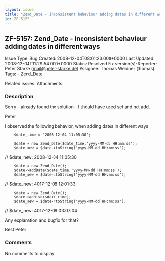 ```yaml
---
layout: issue
title: "Zend_Date - inconsistent behaviour adding dates in different ways"
id: ZF-5157
---
```


ZF-5157: Zend\_Date - inconsistent behaviour adding dates in different ways
---------------------------------------------------------------------------

 Issue Type: Bug Created: 2008-12-04T08:01:23.000+0000 Last Updated: 2008-12-04T11:29:54.000+0000 Status: Resolved Fix version(s): 
 Reporter:  Peter Starke (mail@peter-starke.de)  Assignee:  Thomas Weidner (thomas)  Tags: - Zend\_Date
 
 Related issues: 
 Attachments: 
### Description

Sorry - already found the solution - I should have used set and not add.

Peter

I observed the following behavior, when adding dates in different ways

 
        $date_time = '2008-12-04 11:05:30';
    
        $date = new Zend_Date($date_time,'yyyy-MM-dd HH:mm:ss');
        $date_new = $date->toString('yyyy-MM-dd HH:mm:ss'); 


// $date\_new: 2008-12-04 11:05:30

 
        $date = new Zend_Date();
        $date->addDate($date_time,'yyyy-MM-dd HH:mm:ss');    
        $date_new = $date->toString('yyyy-MM-dd HH:mm:ss'); 


// $date\_new: 4017-12-08 12:01:33

 
        $date = new Zend_Date();
        $date->addIso($date_time);    
        $date_new = $date->toString('yyyy-MM-dd HH:mm:ss'); 


// $date\_new: 4017-12-09 03:07:04

Any explanation and bugfix for that?

Best Peter

 

 

### Comments

No comments to display